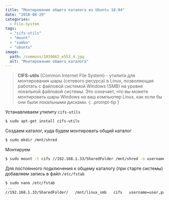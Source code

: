 ```yaml
---
title: "Монтирование общего каталога из Ubuntu 18.04"
date: "2018-08-29"
categories: 
  - File-System
tags: 
  - "cifs-utils"
  - "mount"
  - "samba"
  - "ubuntu"
image:
  path: /commons/1039062_e553_4.jpg
  alt: "Монтирование общего каталога"
---
```


> **CIFS-utils** (Common Internet File System) - утилита для монтирования шары (сетевого ресурса) в Linux, позволяющая работать с файловой системой Windows (SMB) на уровне локальной файловой системы. Это означает, что вы можете монтировать шары Windows на ваш компьютер Linux, как если бы они были локальными дисками.
{: .prompt-tip }

Устанавливаем утилиту `cifs-utils`

```sh
$ sudo apt-get install cifs-utils
```

Создаем каталог, куда будем монтировать общий каталог

```sh
$ sudo mkdir /mnt/shred
```

Монтируем

```sh
$ sudo mount -t cifs //192.168.1.33/SharedFolder /mnt/shred -o username="user",password="pass",domain="DOMAIN",vers=1.0
```

Для постоянного подключения к общему каталогу (при старте системы) добавляем запись в файл `/etc/fstab`

```sh
$ sudo nano /etc/fstab
...
//192.168.1.33/SharedFolder/   /mnt/linux_smb   cifs   username=user,password=pass,domain=DOMAIN,vers=1.0   0    0
```
